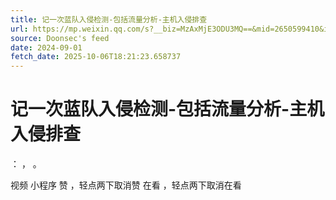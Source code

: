 ```yaml
---
title: 记一次蓝队入侵检测-包括流量分析-主机入侵排查
url: https://mp.weixin.qq.com/s?__biz=MzAxMjE3ODU3MQ==&mid=2650599410&idx=3&sn=68c071bb9c766259f8b11faa38f846c8
source: Doonsec's feed
date: 2024-09-01
fetch_date: 2025-10-06T18:21:23.658737
---
```


# 记一次蓝队入侵检测-包括流量分析-主机入侵排查

：
，
。

视频
小程序
赞
，轻点两下取消赞
在看
，轻点两下取消在看